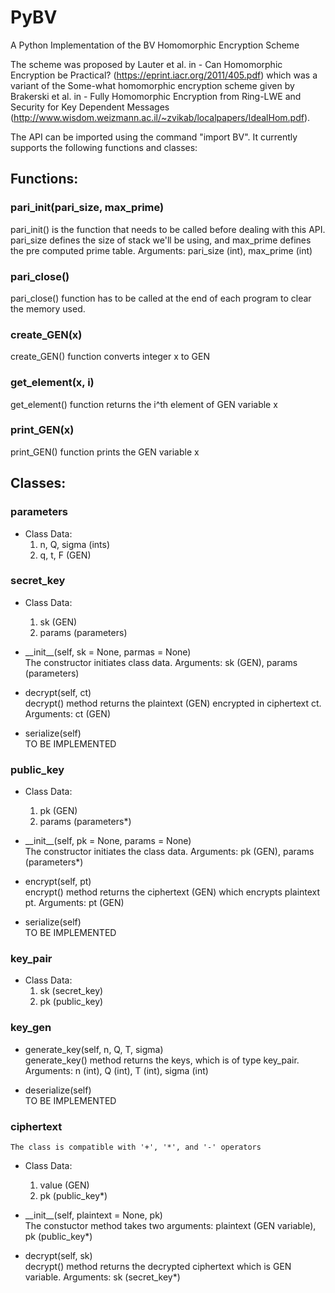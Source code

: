 # PyBV
A Python Implementation of the BV Homomorphic Encryption Scheme

The scheme was proposed by Lauter et al. in - Can Homomorphic Encryption be Practical? (https://eprint.iacr.org/2011/405.pdf) which was a variant of the Some-what homomorphic encryption scheme given by Brakerski et al. in - Fully Homomorphic Encryption from Ring-LWE and Security for Key Dependent Messages (http://www.wisdom.weizmann.ac.il/~zvikab/localpapers/IdealHom.pdf).

The API can be imported using the command "import BV". It currently supports the following functions and classes:

## Functions:

### pari_init(pari_size, max_prime)   
   pari_init() is the function that needs to be called before dealing with this API. pari_size defines the size of stack we'll be using, and max_prime defines the pre computed prime table. Arguments: pari_size (int), max_prime (int)

### pari_close()   
   pari_close() function has to be called at the end of each program to clear the memory used.

### create_GEN(x)   
   create_GEN() function converts integer x to GEN

### get_element(x, i)   
   get_element() function returns the i^th element of GEN variable x

### print_GEN(x)   
   print_GEN() function prints the GEN variable x

## Classes:

### parameters
  * Class Data:
    1. n, Q, sigma (ints)
    2. q, t, F (GEN)

### secret_key
  * Class Data:
    1. sk (GEN)
    2. params (parameters)

  * \_\_init\_\_(self, sk = None, parmas = None)   
    The constructor initiates class data. Arguments: sk (GEN), params (parameters)

  * decrypt(self, ct)   
    decrypt() method returns the plaintext (GEN) encrypted in ciphertext ct. Arguments: ct (GEN) 

  * serialize(self)   
    TO BE IMPLEMENTED

### public_key
  * Class Data:
    1. pk (GEN)
    2. params (parameters*)

  * \_\_init\_\_(self, pk = None, params = None)   
    The constructor initiates the class data. Arguments: pk (GEN), params (parameters*)

  * encrypt(self, pt)   
    encrypt() method returns the ciphertext (GEN) which encrypts plaintext pt. Arguments: pt (GEN)

  * serialize(self)   
    TO BE IMPLEMENTED

### key_pair
  * Class Data:
    1. sk (secret_key)
    2. pk (public_key)

### key_gen
  * generate_key(self, n, Q, T, sigma)   
    generate_key() method returns the keys, which is of type key_pair. Arguments: n (int), Q (int), T (int), sigma (int)

  * deserialize(self)   
    TO BE IMPLEMENTED

### ciphertext   
    The class is compatible with '+', '*', and '-' operators
  * Class Data:
    1. value (GEN)
    2. pk (public_key*)

  * \_\_init\_\_(self, plaintext = None, pk)   
    The constuctor method takes two arguments: plaintext (GEN variable), pk (public_key*)

  * decrypt(self, sk)   
    decrypt() method returns the decrypted ciphertext which is GEN variable. Arguments: sk (secret_key*)
